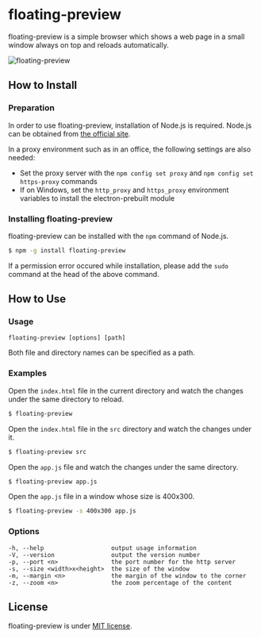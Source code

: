 # floating-preview

floating-preview is a simple browser which shows a web page in a small window always on top and reloads automatically.

![floating-preview](https://raw.githubusercontent.com/kitao/floating-preview/master/floating-preview.gif)

## How to Install

### Preparation

In order to use floating-preview, installation of Node.js is required. Node.js can be obtained from [the official site](https://nodejs.org/).

In a proxy environment such as in an office, the following settings are also needed:
- Set the proxy server with the `npm config set proxy` and `npm config set https-proxy` commands
- If on Windows, set the `http_proxy` and `https_proxy` environment variables to install the electron-prebuilt module

### Installing floating-preview

floating-preview can be installed with the `npm` command of Node.js.

```bash
$ npm -g install floating-preview
```

If a permission error occured while installation, please add the `sudo` command at the head of the above command.

## How to Use

### Usage

```
floating-preview [options] [path]
```

Both file and directory names can be specified as a path.

### Examples

Open the `index.html` file in the current directory and watch the changes under the same directory to reload.

```bash
$ floating-preview
```

Open the `index.html` file in the `src` directory and watch the changes under it.

```bash
$ floating-preview src
```

Open the `app.js` file and watch the changes under the same directory.

```bash
$ floating-preview app.js
```

Open the `app.js` file in a window whose size is 400x300.

```bash
$ floating-preview -s 400x300 app.js
```

### Options

```
-h, --help                   output usage information
-V, --version                output the version number
-p, --port <n>               the port number for the http server
-s, --size <width>x<height>  the size of the window
-m, --margin <n>             the margin of the window to the corner
-z, --zoom <n>               the zoom percentage of the content
```

## License
floating-preview is under [MIT license](http://en.wikipedia.org/wiki/MIT_License).
